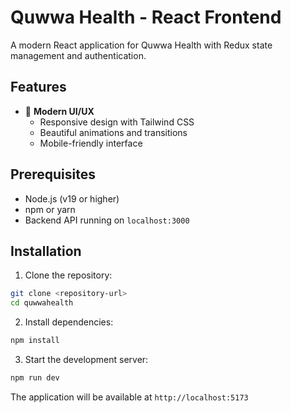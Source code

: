 # Quwwa Health - React Frontend

A modern React application for Quwwa Health with Redux state management and authentication.

## Features
- 🎨 **Modern UI/UX**
  - Responsive design with Tailwind CSS
  - Beautiful animations and transitions
  - Mobile-friendly interface

## Prerequisites

- Node.js (v19 or higher)
- npm or yarn
- Backend API running on `localhost:3000`

## Installation

1. Clone the repository:
```bash
git clone <repository-url>
cd quwwahealth
```

2. Install dependencies:
```bash
npm install
```

3. Start the development server:
```bash
npm run dev
```

The application will be available at `http://localhost:5173`

